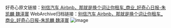好奇心原文链接：[别信汽车 Airbnb，那就是换个词让你租车_商业_好奇心日报-朱凯麟 魏泽寰](https://www.qdaily.com/articles/11396.html)
WebArchive归档链接：[别信汽车 Airbnb，那就是换个词让你租车_商业_好奇心日报-朱凯麟 魏泽寰](http://web.archive.org/web/20160808175544/http://www.qdaily.com/articles/11396.html)
![image](http://ww3.sinaimg.cn/large/007d5XDply1g3wgzea297j30u05o7npd)